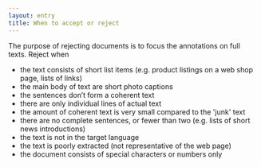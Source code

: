 ```yaml
---
layout: entry
title: When to accept or reject
---
```


The purpose of rejecting documents is to focus the annotations on full texts. 
Reject when
- the text consists of short list items (e.g. product listings on a web shop page, lists of links)
- the main body of text are short photo captions
- the sentences don’t form a coherent text
- there are only individual lines of actual text 
- the amount of coherent text is very small compared to the 'junk' text
- there are no complete sentences, or fewer than two (e.g. lists of short news introductions)
- the text is not in the target language
- the text is poorly extracted (not representative of the web page)
- the document consists of special characters or numbers only
